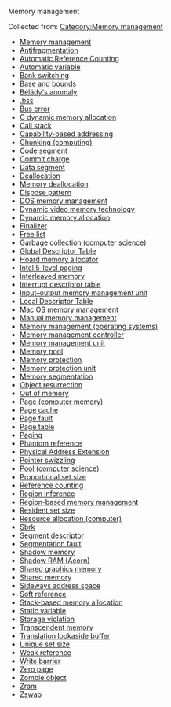 Memory management


Collected from: [Category:Memory management](https://en.wikipedia.org/wiki/Category:Memory_management?oldformat=true)


- [Memory management](https://en.wikipedia.org/wiki/Memory_management)
- [Antifragmentation](https://en.wikipedia.org/wiki/Antifragmentation)
- [Automatic Reference Counting](https://en.wikipedia.org/wiki/Automatic_Reference_Counting)
- [Automatic variable](https://en.wikipedia.org/wiki/Automatic_variable)
- [Bank switching](https://en.wikipedia.org/wiki/Bank_switching)
- [Base and bounds](https://en.wikipedia.org/wiki/Base_and_bounds)
- [Bélády's anomaly](https://en.wikipedia.org/wiki/B%C3%A9l%C3%A1dy%27s_anomaly)
- [.bss](https://en.wikipedia.org/wiki/.bss)
- [Bus error](https://en.wikipedia.org/wiki/Bus_error)
- [C dynamic memory allocation](https://en.wikipedia.org/wiki/C_dynamic_memory_allocation)
- [Call stack](https://en.wikipedia.org/wiki/Call_stack)
- [Capability-based addressing](https://en.wikipedia.org/wiki/Capability-based_addressing)
- [Chunking (computing)](https://en.wikipedia.org/wiki/Chunking_(computing))
- [Code segment](https://en.wikipedia.org/wiki/Code_segment)
- [Commit charge](https://en.wikipedia.org/wiki/Commit_charge)
- [Data segment](https://en.wikipedia.org/wiki/Data_segment)
- [Deallocation](https://en.wikipedia.org/wiki/Deallocation)
- [Memory deallocation](https://en.wikipedia.org/wiki/Memory_deallocation)
- [Dispose pattern](https://en.wikipedia.org/wiki/Dispose_pattern)
- [DOS memory management](https://en.wikipedia.org/wiki/DOS_memory_management)
- [Dynamic video memory technology](https://en.wikipedia.org/wiki/Dynamic_video_memory_technology)
- [Dynamic memory allocation](https://en.wikipedia.org/wiki/Dynamic_memory_allocation)
- [Finalizer](https://en.wikipedia.org/wiki/Finalizer)
- [Free list](https://en.wikipedia.org/wiki/Free_list)
- [Garbage collection (computer science)](https://en.wikipedia.org/wiki/Garbage_collection_(computer_science))
- [Global Descriptor Table](https://en.wikipedia.org/wiki/Global_Descriptor_Table)
- [Hoard memory allocator](https://en.wikipedia.org/wiki/Hoard_memory_allocator)
- [Intel 5-level paging](https://en.wikipedia.org/wiki/Intel_5-level_paging)
- [Interleaved memory](https://en.wikipedia.org/wiki/Interleaved_memory)
- [Interrupt descriptor table](https://en.wikipedia.org/wiki/Interrupt_descriptor_table)
- [Input–output memory management unit](https://en.wikipedia.org/wiki/Input%E2%80%93output_memory_management_unit)
- [Local Descriptor Table](https://en.wikipedia.org/wiki/Local_Descriptor_Table)
- [Mac OS memory management](https://en.wikipedia.org/wiki/Mac_OS_memory_management)
- [Manual memory management](https://en.wikipedia.org/wiki/Manual_memory_management)
- [Memory management (operating systems)](https://en.wikipedia.org/wiki/Memory_management_(operating_systems))
- [Memory management controller](https://en.wikipedia.org/wiki/Memory_management_controller)
- [Memory management unit](https://en.wikipedia.org/wiki/Memory_management_unit)
- [Memory pool](https://en.wikipedia.org/wiki/Memory_pool)
- [Memory protection](https://en.wikipedia.org/wiki/Memory_protection)
- [Memory protection unit](https://en.wikipedia.org/wiki/Memory_protection_unit)
- [Memory segmentation](https://en.wikipedia.org/wiki/Memory_segmentation)
- [Object resurrection](https://en.wikipedia.org/wiki/Object_resurrection)
- [Out of memory](https://en.wikipedia.org/wiki/Out_of_memory)
- [Page (computer memory)](https://en.wikipedia.org/wiki/Page_(computer_memory))
- [Page cache](https://en.wikipedia.org/wiki/Page_cache)
- [Page fault](https://en.wikipedia.org/wiki/Page_fault)
- [Page table](https://en.wikipedia.org/wiki/Page_table)
- [Paging](https://en.wikipedia.org/wiki/Paging)
- [Phantom reference](https://en.wikipedia.org/wiki/Phantom_reference)
- [Physical Address Extension](https://en.wikipedia.org/wiki/Physical_Address_Extension)
- [Pointer swizzling](https://en.wikipedia.org/wiki/Pointer_swizzling)
- [Pool (computer science)](https://en.wikipedia.org/wiki/Pool_(computer_science))
- [Proportional set size](https://en.wikipedia.org/wiki/Proportional_set_size)
- [Reference counting](https://en.wikipedia.org/wiki/Reference_counting)
- [Region inference](https://en.wikipedia.org/wiki/Region_inference)
- [Region-based memory management](https://en.wikipedia.org/wiki/Region-based_memory_management)
- [Resident set size](https://en.wikipedia.org/wiki/Resident_set_size)
- [Resource allocation (computer)](https://en.wikipedia.org/wiki/Resource_allocation_(computer))
- [Sbrk](https://en.wikipedia.org/wiki/Sbrk)
- [Segment descriptor](https://en.wikipedia.org/wiki/Segment_descriptor)
- [Segmentation fault](https://en.wikipedia.org/wiki/Segmentation_fault)
- [Shadow memory](https://en.wikipedia.org/wiki/Shadow_memory)
- [Shadow RAM (Acorn)](https://en.wikipedia.org/wiki/Shadow_RAM_(Acorn))
- [Shared graphics memory](https://en.wikipedia.org/wiki/Shared_graphics_memory)
- [Shared memory](https://en.wikipedia.org/wiki/Shared_memory)
- [Sideways address space](https://en.wikipedia.org/wiki/Sideways_address_space)
- [Soft reference](https://en.wikipedia.org/wiki/Soft_reference)
- [Stack-based memory allocation](https://en.wikipedia.org/wiki/Stack-based_memory_allocation)
- [Static variable](https://en.wikipedia.org/wiki/Static_variable)
- [Storage violation](https://en.wikipedia.org/wiki/Storage_violation)
- [Transcendent memory](https://en.wikipedia.org/wiki/Transcendent_memory)
- [Translation lookaside buffer](https://en.wikipedia.org/wiki/Translation_lookaside_buffer)
- [Unique set size](https://en.wikipedia.org/wiki/Unique_set_size)
- [Weak reference](https://en.wikipedia.org/wiki/Weak_reference)
- [Write barrier](https://en.wikipedia.org/wiki/Write_barrier)
- [Zero page](https://en.wikipedia.org/wiki/Zero_page)
- [Zombie object](https://en.wikipedia.org/wiki/Zombie_object)
- [Zram](https://en.wikipedia.org/wiki/Zram)
- [Zswap](https://en.wikipedia.org/wiki/Zswap)
